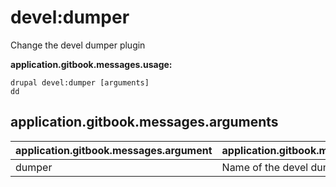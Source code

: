 # devel:dumper
Change the devel dumper plugin

**application.gitbook.messages.usage:**
```
drupal devel:dumper [arguments]
dd
```

## application.gitbook.messages.arguments
application.gitbook.messages.argument | application.gitbook.messages.details
---------|-------------
dumper | Name of the devel dumper plugin

